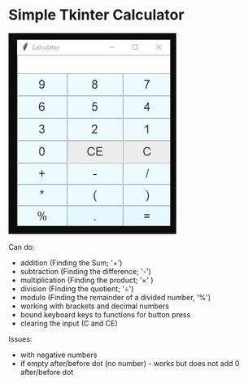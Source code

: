 # Simple Tkinter Calculator

![CalculatorPicture](calc_picture.png)

Can do:
- addition (Finding the Sum; '+') 
- subtraction (Finding the difference; '-') 
- multiplication (Finding the product; '×' ) 
- division (Finding the quotient; '÷')
- modulo (Finding the remainder of a divided number, '%')
- working with brackets and decimal numbers 
- bound keyboard keys to functions for button press
- clearing the input (C and CE)

Issues:
- with negative numbers
- if empty after/before dot (no number) - works but does not add 0 after/before dot
